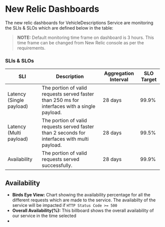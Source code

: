 # New Relic Dashboards

The new relic dashboards for VehicleDescriptions Service are monitoring the SLIs & SLOs which are defined below in the table:

> **NOTE:** Default monitoring time frame on dashboard is 3 hours. This time frame can be changed from New Relic console as per the requirements.  

### SLIs & SLOs

| SLI         | Description                                          |Aggregation Interval                 |SLO Target  |
| ----------------------- | -----------------------------------------------------|-------------------------------------|------------|
| ​Latency (Single payload) | The portion of valid requests served faster than 250 ms for interfaces with a single payload. | 28 days  | 99.9%  |
| ​Latency (Multi payload)  | The portion of valid requests served faster than 2 seconds for interfaces with multi payload. | 28 days | 99.5%  |
| ​Availability  | The portion of valid requests served successfully.  | 28 days  | 99.9%  |

## Availability

- **Birds Eye View:** Chart showing the availability percentage for all the different requests which are made to the service. The availabilty of the service will be impacted if `HTTP Status Code >= 500`
- **Overall Availability(%):** This billboard shows the overall availability of our service in the time selected
- 
